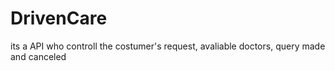 # DrivenCare
its a API who controll the costumer's request, avaliable doctors, query made and canceled
